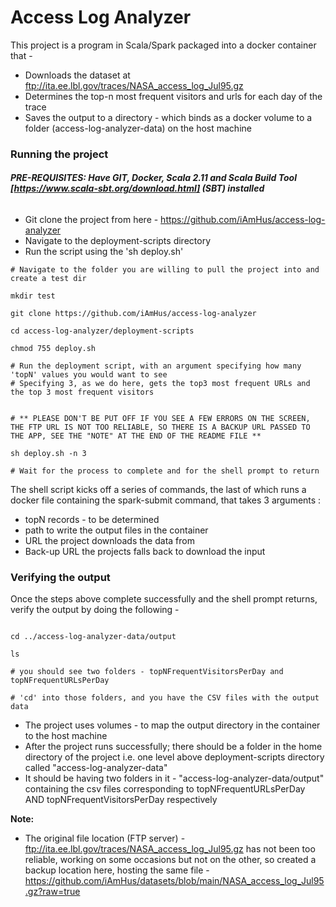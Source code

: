 # Access Log Analyzer

This project is a program in Scala/Spark packaged into a docker container that -

- Downloads the dataset at ftp://ita.ee.lbl.gov/traces/NASA_access_log_Jul95.gz
- Determines the top-n most frequent visitors and urls for each day of the trace
- Saves the output to a directory - which binds as a docker volume to a folder (access-log-analyzer-data) on the host machine


### Running the project

###### <b>PRE-REQUISITES: Have GIT, Docker, Scala 2.11 and Scala Build Tool [https://www.scala-sbt.org/download.html] (SBT) installed</b>
- Git clone the project from here - https://github.com/iAmHus/access-log-analyzer
- Navigate to the deployment-scripts directory
- Run the script using the 'sh deploy.sh'
  
```
# Navigate to the folder you are willing to pull the project into and create a test dir

mkdir test 

git clone https://github.com/iAmHus/access-log-analyzer

cd access-log-analyzer/deployment-scripts

chmod 755 deploy.sh

# Run the deployment script, with an argument specifying how many 'topN' values you would want to see
# Specifying 3, as we do here, gets the top3 most frequent URLs and the top 3 most frequent visitors


# ** PLEASE DON'T BE PUT OFF IF YOU SEE A FEW ERRORS ON THE SCREEN, THE FTP URL IS NOT TOO RELIABLE, SO THERE IS A BACKUP URL PASSED TO THE APP, SEE THE "NOTE" AT THE END OF THE README FILE **

sh deploy.sh -n 3 

# Wait for the process to complete and for the shell prompt to return

```

The shell script kicks off a series of commands, the last of which runs a docker file containing the spark-submit command, that takes 3 arguments :
- topN records - to be determined
- path to write the output files in the container
- URL the project downloads the data from
- Back-up URL the projects falls back to download the input

### Verifying the output

Once the steps above complete successfully and the shell prompt returns, verify the output by doing the following - 

```

cd ../access-log-analyzer-data/output

ls

# you should see two folders - topNFrequentVisitorsPerDay and topNFrequentURLsPerDay

# 'cd' into those folders, and you have the CSV files with the output data
```

- The project uses volumes - to map the output directory in the container to the host machine
- After the project runs successfully; there should be a folder in the home directory of the project i.e. one level above deployment-scripts directory called "access-log-analyzer-data"
- It should be having two folders in it  - "access-log-analyzer-data/output" containing the csv files corresponding to topNFrequentURLsPerDay AND topNFrequentVisitorsPerDay respectively

<b>Note:</b> 
- The original file location (FTP server) - ftp://ita.ee.lbl.gov/traces/NASA_access_log_Jul95.gz  has not been too reliable, working on some occasions but not on the other, so created a backup location here, hosting the same file - https://github.com/iAmHus/datasets/blob/main/NASA_access_log_Jul95.gz?raw=true